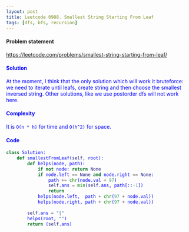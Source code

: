```yaml
---
layout: post
title: Leetcode 0988. Smallest String Starting From Leaf
tags: [dfs, bfs, recursion]
---
```


#### Problem statement

<a href="https://leetcode.com/problems/smallest-string-starting-from-leaf/"> <font color = blue>https://leetcode.com/problems/smallest-string-starting-from-leaf/

#### Solution
At the moment, I think that the only solution which will work it bruteforce: we need to iterate until leafs, create string and then choose the smallest inversed string. Other solutions, like we use postorder dfs will not work here.

#### Complexity
It is `O(n * h)` for time and `O(h^2)` for space.

#### Code
```python
class Solution:
    def smallestFromLeaf(self, root):
        def helps(node, path):
            if not node: return None
            if node.left == None and node.right == None:
                path += chr(node.val + 97)
                self.ans = min(self.ans, path[::-1])
                return
            helps(node.left,  path + chr(97 + node.val))
            helps(node.right, path + chr(97 + node.val))
            
        self.ans = "{"
        helps(root, "")
        return (self.ans)
```
